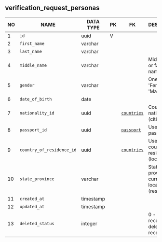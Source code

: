 verification_request_personas
----------------------------


NO | NAME | DATA TYPE | PK | FK | DESCRIPTION            
---|------|-----------|----|----|-------------
1|`id` | uuid | V |  | 
2|`first_name` | varchar |  |  | 
3|`last_name` | varchar |  |  | 
4|`middle_name` | varchar |  |  | Middle name or father's name
5|`gender` | varchar |  |  | One of: 'Female', 'Male'
6|`date_of_birth` | date |  |  | 
7|`nationality_id` | uuid |  | [`countries`](countries.md) | Country of nationality (citizenship).
8|`passport_id` | uuid |  | [`passport`](passport.md) | User's current passport.
9|`country_of_residence_id` | uuid |  | [`countries`](countries.md) | User's current country of residence (location).
10|`state_province` | varchar |  |  | State or province of current location (residence?)
11|`created_at` | timestamp |  |  | 
12|`updated_at` | timestamp |  |  | 
13|`deleted_status` | integer |  |  | 0 - active record, 1 - deleted record.

